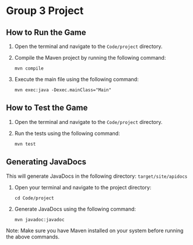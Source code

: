 # Group 3 Project

## How to Run the Game

1. Open the terminal and navigate to the `Code/project` directory.

2. Compile the Maven project by running the following command:
    ```
    mvn compile
    ```

3. Execute the main file using the following command:
    ```
    mvn exec:java -Dexec.mainClass="Main"
    ```

## How to Test the Game

1. Open the terminal and navigate to the `Code/project` directory.

2. Run the tests using the following command:
    ```
    mvn test
    ```

## Generating JavaDocs

This will generate JavaDocs in the following directory: `target/site/apidocs`

1. Open your terminal and navigate to the project directory:
    ```
    cd Code/project
    ```

2. Generate JavaDocs using the following command:
    ```
    mvn javadoc:javadoc
    ```

Note: Make sure you have Maven installed on your system before running the above commands.
